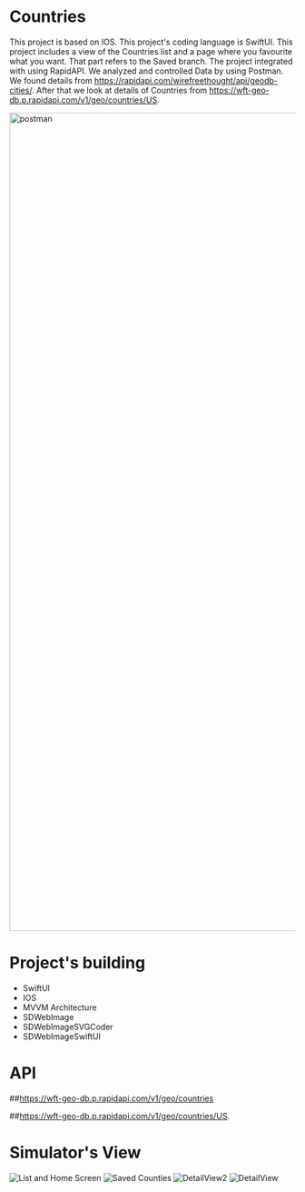 # Countries
  This project is based on IOS. This project's coding language is SwiftUI. This project includes a view of the Countries list and a page where you favourite what you want. That part refers to the Saved branch. The project integrated with using RapidAPI. We analyzed and controlled Data by using Postman. We found details from https://rapidapi.com/wirefreethought/api/geodb-cities/. After that we look at details of Countries from https://wft-geo-db.p.rapidapi.com/v1/geo/countries/US.

<img width="1440" alt="postman" src="https://user-images.githubusercontent.com/67964948/183464035-1d88d2af-4729-4dff-86ba-963e28da4a63.png">




#  Project's building
- SwiftUI
- IOS
- MVVM Architecture
- SDWebImage
- SDWebImageSVGCoder
- SDWebImageSwiftUI


# API 

##https://wft-geo-db.p.rapidapi.com/v1/geo/countries

##https://wft-geo-db.p.rapidapi.com/v1/geo/countries/US.

# Simulator's View
![List and Home Screen](https://user-images.githubusercontent.com/67964948/183467647-7cef838b-d171-4b8d-8176-9e5e3786de80.png)
![Saved Counties](https://user-images.githubusercontent.com/67964948/183467660-27244e64-77e8-4dc1-8c2d-1b6f102b09fe.png)
![DetailView2](https://user-images.githubusercontent.com/67964948/183467688-83a3790d-d426-41c5-881f-b93e15801136.png)
![DetailView](https://user-images.githubusercontent.com/67964948/183467702-6e29a08a-51a5-4e04-afeb-451c99e44016.png)




